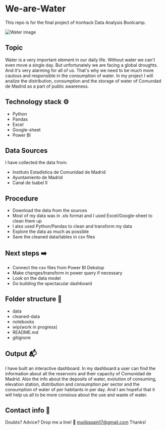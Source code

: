 # We-are-Water

This repo is for the final project of Ironhack Data Analysis Bootcamp.

![Water image](https://static.sciencelearn.org.nz/images/images/000/002/343/full/Water20161110-17124-gv7a3b.jpg?1674168038)

## Topic

Water is a very important element in our daily life. Without water we can't even move a single day. But unfortunately we are facing a global droughts. And it's very alarming for all of us. That's why we need to be much more cautous and responsible in the consumption of water. In my project I will analize the distribution, consumption and the storage of water of Comundad de Madrid as a part of public awareness.
 
 ## Technology stack ⚙
 
 - Python
 - Pandas
 - Excel
 - Google-sheet
 - Power BI
 
 ## Data Sources
 
 I have collected the data from:
 - Instituto Estadística de Comunidad de Madrid
 - Ayuntamiento de Madrid
 - Canal de Isabel II
 
 ## Procedure
 
 - Download the data from the sources
 - Most of my data was in .xls format and I used Excel/Google-sheet to clean them up
 - I also used Python/Pandas to clean and transform my data
 - Explore the data as much as possible
 - Save the cleaned data/tables in csv files
 
 ## Next steps ➡️
 
 - Connect the csv files from Power BI Dekstop
 - Make changes/transform in power query if necessary
 - Look on the data model
 - Go building the spectacular dashboard
 
 ## Folder structure 📁
 
 - data 
 - cleaned-data
 - notebooks
 - wip(work in progress)
 - README.md
 - gitignore
 
 ## Output 📬
 
 I have built an interactive dashboard. In my dashboard a user can find the information about all the reservoirs and their capacity of Comunidad de Madrid. Also the info about the deposits of water, evolution of consuming, elevation station, distribution and consumption per sector and the consumption of water of per habitants in per day. And I am hopeful that it will help us all to be more consious about the use and waste of water.
 
 ## Contact info 💌

Doubts? Advice? Drop me a line! 🤗 mujibspain17@gmail.com
Thanks!
